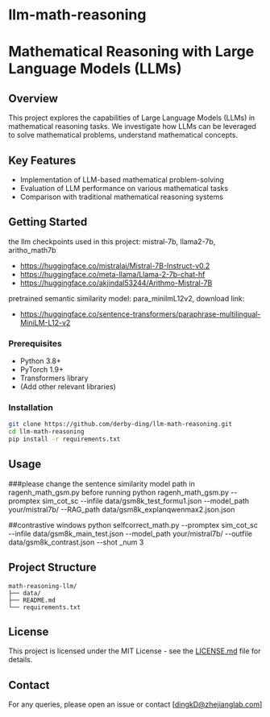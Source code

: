 # llm-math-reasoning
# Mathematical Reasoning with Large Language Models (LLMs)

## Overview

This project explores the capabilities of Large Language Models (LLMs) in mathematical reasoning tasks. We investigate how LLMs can be leveraged to solve mathematical problems, understand mathematical concepts.

## Key Features

- Implementation of LLM-based mathematical problem-solving
- Evaluation of LLM performance on various mathematical tasks
- Comparison with traditional mathematical reasoning systems

## Getting Started

the llm checkpoints used in this project: mistral-7b, llama2-7b, aritho_math7b

- https://huggingface.co/mistralai/Mistral-7B-Instruct-v0.2
- https://huggingface.co/meta-llama/Llama-2-7b-chat-hf
- https://huggingface.co/akjindal53244/Arithmo-Mistral-7B

pretrained semantic similarity model: para_minilmL12v2, download link:

- https://huggingface.co/sentence-transformers/paraphrase-multilingual-MiniLM-L12-v2
### Prerequisites

- Python 3.8+
- PyTorch 1.9+
- Transformers library
- (Add other relevant libraries)

### Installation

```bash
git clone https://github.com/derby-ding/llm-math-reasoning.git
cd llm-math-reasoning
pip install -r requirements.txt
```

## Usage
###please change the sentence similarity model path in ragenh_math_gsm.py before running
python ragenh_math_gsm.py --promptex sim_cot_sc --infile data/gsm8k_test_formu1.json --model_path your/mistral7b/ --RAG_path data/gsm8k_explanqwenmax2.json.json

##contrastive windows
python selfcorrect_math.py --promptex sim_cot_sc --infile data/gsm8k_main_test.json --model_path your/mistral7b/ --outfile data/gsm8k_contrast.json --shot
_num 3

## Project Structure

```
math-reasoning-llm/
├── data/
├── README.md
└── requirements.txt
```

## License

This project is licensed under the MIT License - see the [LICENSE.md](LICENSE.md) file for details.


## Contact

For any queries, please open an issue or contact [dingkD@zhejianglab.com]
